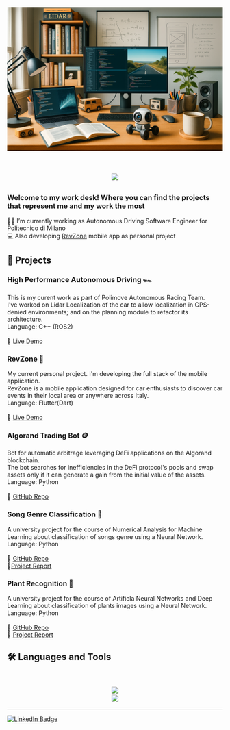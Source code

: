 <img src="https://github.com/BorsattoAndrea/BorsattoAndrea/blob/main/my_desk_generated4.PNG" alt="Banner of a developer sitting in front of a desk">

<h1 align="center">
    <img src="https://readme-typing-svg.herokuapp.com/?font=Inter&size=35&center=true&vCenter=true&width=500&height=70&color=4493F8&duration=5500&lines=+Hi,+I'm+Andrea+Borsatto!+👋;+Welcome+to+my+work+desk+🖥️;" />
</h1>

### Welcome to my work desk! Where you can find the projects that represent me and my work the most

👨‍💻 I’m currently working as Autonomous Driving Software Engineer for Politecnico di Milano<br>
💻 Also developing <a href="https://play.google.com/store/apps/details?id=com.scepapp.revzone&hl=it">RevZone</a> mobile app as personal project

## 📁 Projects

### High Performance Autonomous Driving 🏎️
This is my curent work as part of Polimove Autonomous Racing Team.<br>
I've worked on Lidar Localization of the car to allow localization in GPS-denied environments; and on the planning module to refactor its architecture.<br>
Language: C++ (ROS2)<br>
<br>
🚀 [Live Demo](https://www.youtube.com/watch?v=P6161bfa-WY)

### RevZone 📱
My current personal project. I'm developing the full stack of the mobile application.<br>
RevZone is a mobile application designed for car enthusiasts to discover car events in their local area or anywhere across Italy.<br>
Language: Flutter(Dart)<br>
<br>
🚀 [Live Demo](https://github.com/user-attachments/assets/e6993f66-e0a7-4ba1-b3cc-13ae06e7d2d0)

### Algorand Trading Bot 🪙
Bot for automatic arbitrage leveraging DeFi applications on the Algorand blockchain.<br>
The bot searches for inefficiencies in the DeFi protocol's pools and swap assets only if it can generate a gain from the initial value of the assets.<br>
Language: Python<br>
<br>
🔗 [GitHub Repo](https://github.com/BorsattoAndrea/Algorand_Trading_Bot/tree/master)

### Song Genre Classification 🎵
A university project for the course of Numerical Analysis for Machine Learning about classification of songs genre using a Neural Network.<br>
Language: Python<br>
<br>
🔗 [GitHub Repo](https://github.com/BorsattoAndrea/Song-Genre-Recognition-With-Neural-Network/)<br>
📰[Project Report](https://github.com/BorsattoAndrea/Song-Genre-Recognition-With-Neural-Network/blob/main/Project%20Doc.pdf)

### Plant Recognition 🍁
A university project for the course of Artificla Neural Networks and Deep Learning about classification of plants images using a Neural Network.<br>
Language: Python<br>
<br>
🔗 [GitHub Repo](https://github.com/BorsattoAndrea/Plant-Recognition-With-CNN/)<br>
📰 [Project Report](https://github.com/BorsattoAndrea/Plant-Recognition-With-CNN/blob/main/Project%20Report.pdf)


## 🛠️ Languages and Tools
<br>
<p align="center">
  <img src="https://skillicons.dev/icons?i=ros,cpp,python,matlab,flutter,dart,java,mysql" /><br>
    <img src="https://skillicons.dev/icons?i=gitlab,github,firebase" />
</p>
<hr>

[![LinkedIn Badge](https://img.shields.io/badge/LinkedIn-Connect-blue?style=flat&logo=linkedin)](https://linkedin.com/in/BorsattoAndrea)

